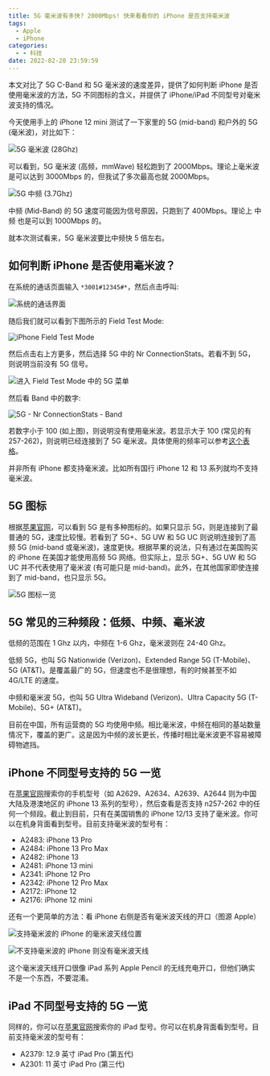 ```yaml
---
title: 5G 毫米波有多快? 2000Mbps! 快来看看你的 iPhone 是否支持毫米波
tags:
  - Apple
  - iPhone
categories:
  - - 科技
date: 2022-02-20 23:59:59
---
```


本文对比了 5G C-Band 和 5G 毫米波的速度差异，提供了如何判断 iPhone 是否使用毫米波的方法，5G 不同图标的含义，并提供了 iPhone/iPad 不同型号对毫米波支持的情况。

今天使用手上的 iPhone 12 mini 测试了一下家里的 5G (mid-band) 和户外的 5G (毫米波)，对比如下：

<!-- more -->

![5G 毫米波 (28Ghz)](/cdn-cgi/imagedelivery/6T-behmofKYLsxlrK0l_MQ/a8a88cbe-db0b-4d74-442d-7fedd95d2600/extra)

可以看到，5G 毫米波 (高频，mmWave) 轻松跑到了 2000Mbps。理论上毫米波是可以达到 3000Mbps 的，但我试了多次最高也就 2000Mbps。

![5G 中频 (3.7Ghz)](/cdn-cgi/imagedelivery/6T-behmofKYLsxlrK0l_MQ/5dcea8be-761c-44cc-245a-50ea468a0b00/extra)

中频 (Mid-Band) 的 5G 速度可能因为信号原因，只跑到了 400Mbps。理论上 中频 也是可以到 1000Mbps 的。

就本次测试看来，5G 毫米波要比中频快 5 倍左右。

## 如何判断 iPhone 是否使用毫米波？

在系统的通话页面输入 `*3001#12345#*`，然后点击呼叫:

![系统的通话界面](/cdn-cgi/imagedelivery/6T-behmofKYLsxlrK0l_MQ/893f8af5-75fb-4dec-d4ad-bff5b76bd200/extra)

随后我们就可以看到下图所示的 Field Test Mode:

![iPhone Field Test Mode](/cdn-cgi/imagedelivery/6T-behmofKYLsxlrK0l_MQ/5dcea8be-761c-44cc-245a-50ea468a0b00/extra)

然后点击右上方更多，然后选择 5G 中的 Nr ConnectionStats。若看不到 5G，则说明当前没有 5G 信号。

![进入 Field Test Mode 中的 5G 菜单](/cdn-cgi/imagedelivery/6T-behmofKYLsxlrK0l_MQ/8633a9c8-aa7c-4385-29ba-04c498b90f00/extra)

然后看 Band 中的数字:

![5G - Nr ConnectionStats - Band](/cdn-cgi/imagedelivery/6T-behmofKYLsxlrK0l_MQ/611c5513-5f69-4c97-3de7-c4fee2a24700/extra)

若数字小于 100 (如上图)，则说明没有使用毫米波。若显示大于 100 (常见的有 257-262)，则说明已经连接到了 5G 毫米波。具体使用的频率可以参考[这个表格](https://en.wikipedia.org/wiki/5G_NR_frequency_bands#Frequency_bands)。

并非所有 iPhone 都支持毫米波。比如所有国行 iPhone 12 和 13 系列就均不支持毫米波。

## 5G 图标

根据[苹果官网](https://support.apple.com/zh-cn/HT211828)，可以看到 5G 是有多种图标的。如果只显示 5G，则是连接到了最普通的 5G，速度比较慢。若看到了 5G+、5G UW 和 5G UC 则说明连接到了高频 5G (mid-band 或毫米波)，速度更快。根据苹果的说法，只有通过在美国购买的 iPhone 在美国才能使用高频 5G 网络。但实际上，显示 5G+、5G UW 和 5G UC 并不代表使用了毫米波 (有可能只是 mid-band)。此外，在其他国家即使连接到了 mid-band，也只显示 5G。

![5G 图标一览](/cdn-cgi/imagedelivery/6T-behmofKYLsxlrK0l_MQ/b854be96-8d2f-41ab-1410-6f125d1dc600/extra)

## 5G 常见的三种频段：低频、中频、毫米波

低频的范围在 1 Ghz 以内，中频在 1-6 Ghz，毫米波则在 24-40 Ghz。

低频 5G，也叫 5G Nationwide (Verizon)、Extended Range 5G (T-Mobile)、5G (AT&T)。是覆盖最广的 5G，但速度也不是很理想，有的时候甚至不如 4G/LTE 的速度。

中频和毫米波 5G，也叫 5G Ultra Wideband (Verizon)、Ultra Capacity 5G (T-Mobile)、5G+ (AT&T)。

目前在中国，所有运营商的 5G 均使用中频。相比毫米波，中频在相同的基站数量情况下，覆盖的更广。这是因为中频的波长更长，传播时相比毫米波更不容易被障碍物遮挡。

## iPhone 不同型号支持的 5G 一览

在[苹果官网](https://www.apple.com.cn/iphone/cellular/)搜索你的手机型号（如 A2629、A2634、A2639、A2644 则为中国大陆及港澳地区的 iPhone 13 系列的型号），然后查看是否支持 n257-262 中的任何一个频段。截止到目前，只有在美国销售的 iPhone 12/13 支持了毫米波。你可以在机身背面看到型号。目前支持毫米波的型号有：

+ A2483: iPhone 13 Pro
+ A2484: iPhone 13 Pro Max
+ A2482: iPhone 13
+ A2481: iPhone 13 mini
+ A2341: iPhone 12 Pro
+ A2342: iPhone 12 Pro Max
+ A2172: iPhone 12
+ A2176: iPhone 12 mini

还有一个更简单的方法：看 iPhone 右侧是否有毫米波天线的开口（图源 Apple）

![支持毫米波的 iPhone 的毫米波天线位置](/cdn-cgi/imagedelivery/6T-behmofKYLsxlrK0l_MQ/362700f0-52e2-4b88-e3b4-e8dcfc9e6500/extra)

![不支持毫米波的 iPhone 则没有毫米波天线](/cdn-cgi/imagedelivery/6T-behmofKYLsxlrK0l_MQ/e2d925bc-93df-4d3f-1438-a362567e3d00/extra)

这个毫米波天线开口很像 iPad 系列 Apple Pencil 的无线充电开口，但他们确实不是一个东西，不要混淆。

## iPad 不同型号支持的 5G 一览

同样的，你可以在[苹果官网](https://www.apple.com.cn/ipad/cellular/networks/)搜索你的 iPad 型号。你可以在机身背面看到型号。目前支持毫米波的型号有：

+ A2379: 12.9 英寸 iPad Pro (第五代)
+ A2301: 11 英寸 iPad Pro (第三代)

